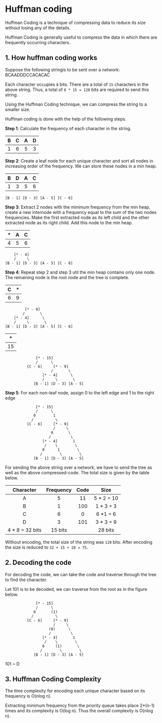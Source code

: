 # Huffman coding

Huffman Coding is a technique of compressing data to reduce its size without losing any of the details.

Huffman Coding is generally useful to compress the data in which there are frequently occurring characters.

## 1. How huffman coding works

Suppose the following stringis to be sent over a network: BCAADDDCCACACAC

Each character occupies `8` bits. There are a total of `15` characters in the above string. Thus, a total of `8 * 15 = 120` bits are required to send this string.

Using the Huffman Coding technique, we can compress the string to a smaller size.

Huffman coding is done with the help of the following steps.

**Step 1**: Calculate the frequency of each character in the string.

|  B  |  C  |  A  |  D  |
| :-: | :-: | :-: | :-: |
|  1  |  6  |  5  |  3  |

**Step 2**: Create a leaf node for each unique character and sort all nodes in increasing order of the frequency. We can store these nodes in a min heap.

|  B  |  D  |  A  |  C  |
| :-: | :-: | :-: | :-: |
|  1  |  3  |  5  |  6  |

```
[B - 1] [D - 3] [A - 5] [C - 6]
```

**Step 3**: Extract 2 nodes with the minimum frequency from the min heap, create a new internode with a frequency equal to the sum of the two nodes frequencies. Make the first extracted node as its left child and the other extracted node as its right child. Add this node to the min heap.

| \*  |  A  |  C  |
| :-: | :-: | :-: |
|  4  |  5  |  6  |

```
    [* - 4]
    /     \
[B - 1] [D - 3] [A - 5] [C - 6]
```

**Step 4**: Repeat step 2 and step 3 util the min heap contains only one node. The remaining node is the root node and the tree is complete.

|  C  | \*  |
| :-: | :-: |
|  6  |  9  |

```
         [* - 9]
        /       \
    [* - 4]      \
    /     \       \
[B - 1] [D - 3] [A - 5] [C - 6]
```

| \*  |
| :-: |
| 15  |

```
              [* - 15]
              /      \
          [C - 6]     [* - 9]
                     /       \
                 [* - 4]      \
                 /     \       \
             [B - 1] [D - 3] [A - 5]
```

**Step 5**: For each non-leaf node, assign 0 to the left edge and 1 to the right edge

```
              [* - 15]
              /      \
             0        1
            /          \
          [C - 6]     [* - 9]
                      /     \
                     0       \
                    /         \
                 [* - 4]       1
                  /    \        \
                 0      1        \
                /        \        \
             [B - 1] [D - 3] [A - 5]
```

For sending the above string over a network, we have to send the tree as well as the above compressed-code. The total size is given by the table below.

|    Character     | Frequency | Code |    Size     |
| :--------------: | :-------: | :--: | :---------: |
|        A         |     5     |  11  | 5 \* 2 = 10 |
|        B         |     1     | 100  | 1 \* 3 = 3  |
|        C         |     6     |  0   |  6 \*1 = 6  |
|        D         |     3     | 101  | 3 \* 3 = 9  |
| 4 \* 8 = 32 bits |  15 bits  |      |   28 bits   |

Without encoding, the total size of the string was `120` bits. After encoding the size is reduced to `32 + 15 + 28 = 75`.

## 2. Decoding the code

For decoding the code, we can take the code and traverse through the tree to find the character.

Let 101 is to be decoded, we can traverse from the root as in the figure below.

```
              [* - 15]
              /      \
             0       (1)
            /          \
          [C - 6]     [* - 9]
                      /     \
                    (0)      \
                    /         \
                 [* - 4]       1
                  /    \        \
                 0     (1)       \
                /        \        \
             [B - 1] [D - 3] [A - 5]
```

101 ~ D

## 3. Huffman Coding Complexity

The time complexity for encoding each unique character based on its frequency is O(nlog n).

Extracting minimum frequency from the priority queue takes place 2\*(n-1) times and its complexity is O(log n). Thus the overall complexity is O(nlog n).
